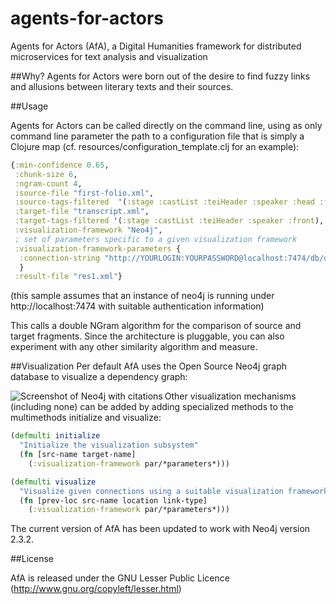 agents-for-actors
=================

Agents for Actors (AfA), a Digital Humanities framework for distributed microservices for text analysis and visualization

##Why?
Agents for Actors were born out of the desire to find fuzzy links and allusions between literary texts and their sources. 

##Usage

Agents for Actors can be called directly on the command line, using as only command line parameter the path to a configuration file that is simply a Clojure map (cf. resources/configuration_template.clj for an example):

```clojure
{:min-confidence 0.65, 
 :chunk-size 6,
 :ngram-count 4,
 :source-file "first-folio.xml",
 :source-tags-filtered  '(:stage :castList :teiHeader :speaker :head :front),
 :target-file "transcript.xml",
 :target-tags-filtered '(:stage :castList :teiHeader :speaker :front),
 :visualization-framework "Neo4j",
 ; set of parameters specific to a given visualization framework
 :visualization-framework-parameters {
  :connection-string "http://YOURLOGIN:YOURPASSWORD@localhost:7474/db/data/"
  }
 :result-file "res1.xml"}
```

(this sample assumes that an instance of neo4j is running under http://localhost:7474 with suitable authentication information)


This calls a double NGram algorithm for the comparison of source and target fragments. Since the architecture is pluggable, you can also experiment with any other similarity algorithm and measure.

##Visualization
Per default AfA uses the Open Source Neo4j graph database to visualize a dependency graph:

<img src="https://raw.github.com/mwkuster/agents-for-actors/master/doc/neo4j_screenshot.png" title="Screenshot of Neo4j with citations" align="left" padding="5px" />

Other visualization mechanisms (including none) can be added by adding specialized methods to the multimethods initialize and visualize:
```clojure
(defmulti initialize
  "Initialize the visualization subsystem"
  (fn [src-name target-name]
    (:visualization-framework par/*parameters*)))

(defmulti visualize 
  "Visualize given connections using a suitable visualization framework"
  (fn [prev-loc src-name location link-type]
    (:visualization-framework par/*parameters*)))
```

The current version of AfA has been updated to work with Neo4j version 2.3.2.

##License

AfA is released under the GNU Lesser Public Licence (http://www.gnu.org/copyleft/lesser.html)



